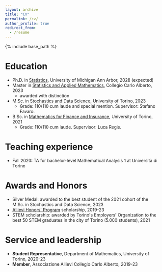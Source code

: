 ```yaml
---
layout: archive
title: "CV"
permalink: /cv/
author_profile: true
redirect_from:
  - /resume
---
```


{% include base_path %}

Education
======
* Ph.D. in [Statistics](https://lsa.umich.edu/stats/phd-students.html), University of Michigan Ann Arbor, 2028 (expected)
* Master in [Statistics and Applied Mathematics](https://www.carloalberto.org/education/allievi-honors-program/junior-and-economics-statistics-appliedmathematics-track/), Collegio Carlo Alberto, 2023
    * awarded with distinction
* M.Sc. in [Stochastics and Data Science](https://www.master-sds.unito.it/do/home.pl), University of Torino, 2023
    * Grade: 110/110 cum laude and special mention. Supervisor: Stefano Favaro.
* B.Sc. in [Mathematics for Finance and Insurance](https://matematicafinanza.campusnet.unito.it/do/home.pl), University of Torino, 2021
    * Grade: 110/110 cum laude. Supervisor: Luca Regis.

Teaching experience
======
* Fall 2020: TA for bachelor-level Mathematical Analysis 1 at Università di Torino

Awards and Honors
======
* Silver Medal: awarded to the best student of the 2021 cohort of the M.Sc. in Stochastics and Data Science, 2023
* [Allievi Honors' Program](https://www.carloalberto.org/education/allievi-honors-program/) scholarship, 2019-23
* STEM scholarship: awarded by Torino's Employers' Organization to the best 50 STEM graduates in the city of Torino (5.000 students), 2021
  
Service and leadership
======
* **Student Representative**, Department of Mathematics, University of Torino, 2020-23
* **Member**, Associazione Allievi Collegio Carlo Alberto, 2019-23
